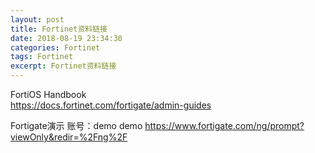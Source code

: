 ```yaml
---
layout: post
title: Fortinet资料链接
date: 2018-08-19 23:34:30
categories: Fortinet
tags: Fortinet
excerpt: Fortinet资料链接
---
```


FortiOS Handbook  
<https://docs.fortinet.com/fortigate/admin-guides>

Fortigate演示  账号：demo demo
<https://www.fortigate.com/ng/prompt?viewOnly&redir=%2Fng%2F>

